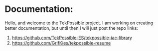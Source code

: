# Documentation: 
Hello, and welcome to the TekPossible project. I am working on creating better documentation, but until then I will just post the repo links:
1. https://github.com/TekPossible-ES/tekpossible-iac-library
2. https://github.com/GrifKies/tekpossible-resume
